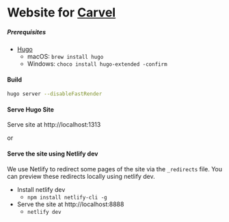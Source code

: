 # Website for [Carvel](https://carvel.dev/)

##### Prerequisites

* [Hugo](https://github.com/gohugoio/hugo)
    * macOS: `brew install hugo`
    * Windows: `choco install hugo-extended -confirm`

#### Build

```bash
hugo server --disableFastRender
```

#### Serve Hugo Site

Serve site at http://localhost:1313

or

#### Serve the site using Netlify dev
We use Netlify to redirect some pages of the site via the `_redirects` file. You can preview these redirects locally using netlify dev.
* Install netlify dev
    * `npm install netlify-cli -g`
* Serve the site at http://localhost:8888
    * `netlify dev`
